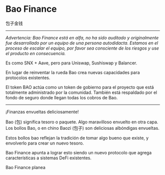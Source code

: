 # Bao Finance
包子金钱

<hr/>

_Advertencia: Bao Finance está en alfa, no ha sido auditado y originalmente fue desarrollado por un equipo de una persona autodidacta. Estamos en el proceso de escalar el equipo, por favor sea consciente de los riesgos y use el producto en consecuencia._


Es como SNX + Aave, pero para Uniswap, Sushiswap y Balancer.

En lugar de reinventar la rueda Bao crea nuevas capacidades para protocolos existentes.

El token BAO actúa como un token de gobierno para el proyecto que está totalmente administrado por la comunidad. También está respaldado por el fondo de seguro donde llegan todas los cobros de Bao.

<hr/>

¡Finanzas envueltas deliciosamente!

Bao (包) significa tesoro o paquete. Algo maravilloso envuelto en otra capa. Los bollos Bao, o en chino Baozi (包子) son deliciosas albóndigas envueltas.

Estos bollos bao reflejan la tradición de tomar algo bueno que existe, y envolverlo para crear un nuevo tesoro.

Bao Finance apunta a lograr esto siendo un nuevo protocolo que agrega características a sistemas DeFi existentes.

Bao Finance planea 

